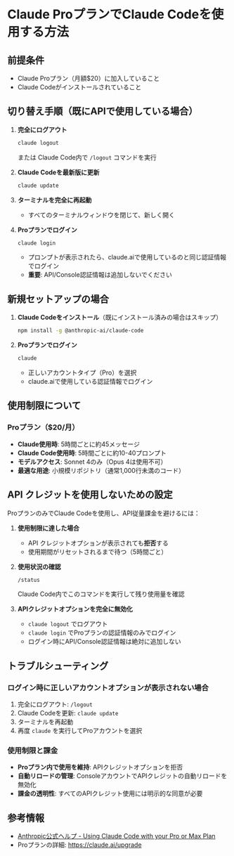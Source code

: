 # Claude ProプランでClaude Codeを使用する方法

## 前提条件
- Claude Proプラン（月額$20）に加入していること
- Claude Codeがインストールされていること

## 切り替え手順（既にAPIで使用している場合）

1. **完全にログアウト**
   ```bash
   claude logout
   ```
   または Claude Code内で `/logout` コマンドを実行

2. **Claude Codeを最新版に更新**
   ```bash
   claude update
   ```

3. **ターミナルを完全に再起動**
   - すべてのターミナルウィンドウを閉じて、新しく開く

4. **Proプランでログイン**
   ```bash
   claude login
   ```
   - プロンプトが表示されたら、claude.aiで使用しているのと同じ認証情報でログイン
   - **重要**: API/Console認証情報は追加しないでください

## 新規セットアップの場合

1. **Claude Codeをインストール**（既にインストール済みの場合はスキップ）
   ```bash
   npm install -g @anthropic-ai/claude-code
   ```

2. **Proプランでログイン**
   ```bash
   claude
   ```
   - 正しいアカウントタイプ（Pro）を選択
   - claude.aiで使用している認証情報でログイン

## 使用制限について

### Proプラン（$20/月）
- **Claude使用時**: 5時間ごとに約45メッセージ
- **Claude Code使用時**: 5時間ごとに約10-40プロンプト
- **モデルアクセス**: Sonnet 4のみ（Opus 4は使用不可）
- **最適な用途**: 小規模リポジトリ（通常1,000行未満のコード）

## API クレジットを使用しないための設定

ProプランのみでClaude Codeを使用し、API従量課金を避けるには：

1. **使用制限に達した場合**
   - API クレジットオプションが表示されても**拒否**する
   - 使用期間がリセットされるまで待つ（5時間ごと）

2. **使用状況の確認**
   ```bash
   /status
   ```
   Claude Code内でこのコマンドを実行して残り使用量を確認

3. **APIクレジットオプションを完全に無効化**
   - `claude logout` でログアウト
   - `claude login` でProプランの認証情報のみでログイン
   - ログイン時にAPI/Console認証情報は絶対に追加しない

## トラブルシューティング

### ログイン時に正しいアカウントオプションが表示されない場合

1. 完全にログアウト: `/logout`
2. Claude Codeを更新: `claude update`
3. ターミナルを再起動
4. 再度 `claude` を実行してProアカウントを選択

### 使用制限と課金

- **Proプラン内で使用を維持**: APIクレジットオプションを拒否
- **自動リロードの管理**: ConsoleアカウントでAPIクレジットの自動リロードを無効化
- **課金の透明性**: すべてのAPIクレジット使用には明示的な同意が必要

## 参考情報
- [Anthropic公式ヘルプ - Using Claude Code with your Pro or Max Plan](https://support.anthropic.com/en/articles/11145838-using-claude-code-with-your-pro-or-max-plan)
- Proプランの詳細: https://claude.ai/upgrade 